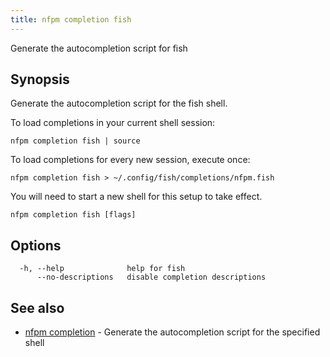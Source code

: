 ```yaml
---
title: nfpm completion fish
---
```


Generate the autocompletion script for fish

## Synopsis

Generate the autocompletion script for the fish shell.

To load completions in your current shell session:

	nfpm completion fish | source

To load completions for every new session, execute once:

	nfpm completion fish > ~/.config/fish/completions/nfpm.fish

You will need to start a new shell for this setup to take effect.


```
nfpm completion fish [flags]
```

## Options

```
  -h, --help              help for fish
      --no-descriptions   disable completion descriptions
```

## See also

* [nfpm completion](/docs/cmd/nfpm_completion/)	 - Generate the autocompletion script for the specified shell

